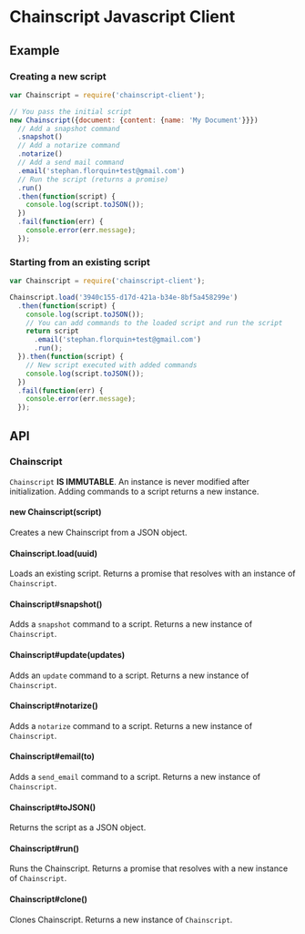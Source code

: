 # Chainscript Javascript Client

## Example

### Creating a new script

```js
var Chainscript = require('chainscript-client');

// You pass the initial script
new Chainscript({document: {content: {name: 'My Document'}}})
  // Add a snapshot command
  .snapshot()
  // Add a notarize command
  .notarize()
  // Add a send mail command
  .email('stephan.florquin+test@gmail.com')
  // Run the script (returns a promise)
  .run()
  .then(function(script) {
    console.log(script.toJSON());
  })
  .fail(function(err) {
    console.error(err.message);
  });
```

### Starting from an existing script

```js
var Chainscript = require('chainscript-client');

Chainscript.load('3940c155-d17d-421a-b34e-8bf5a458299e')
  .then(function(script) {
    console.log(script.toJSON());
    // You can add commands to the loaded script and run the script
    return script
      .email('stephan.florquin+test@gmail.com')
      .run();
  }).then(function(script) {
    // New script executed with added commands
    console.log(script.toJSON());
  })
  .fail(function(err) {
    console.error(err.message);
  });
```

## API

### Chainscript

`Chainscript` **IS IMMUTABLE**. An instance is never modified after
initialization. Adding commands to a script returns a new instance.

#### new Chainscript(script)

Creates a new Chainscript from a JSON object.

#### Chainscript.load(uuid)

Loads an existing script. Returns a promise that resolves with an instance of
`Chainscript`.

#### Chainscript#snapshot()

Adds a `snapshot` command to a script. Returns a new instance of `Chainscript`.

#### Chainscript#update(updates)

Adds an `update` command to a script. Returns a new instance of `Chainscript`.

#### Chainscript#notarize()

Adds a `notarize` command to a script. Returns a new instance of `Chainscript`.

#### Chainscript#email(to)

Adds a `send_email` command to a script. Returns a new instance of
`Chainscript`.

#### Chainscript#toJSON()

Returns the script as a JSON object.

#### Chainscript#run()

Runs the Chainscript. Returns a promise that resolves with a new instance of
`Chainscript`.

#### Chainscript#clone()

Clones Chainscript. Returns a new instance of `Chainscript`.

